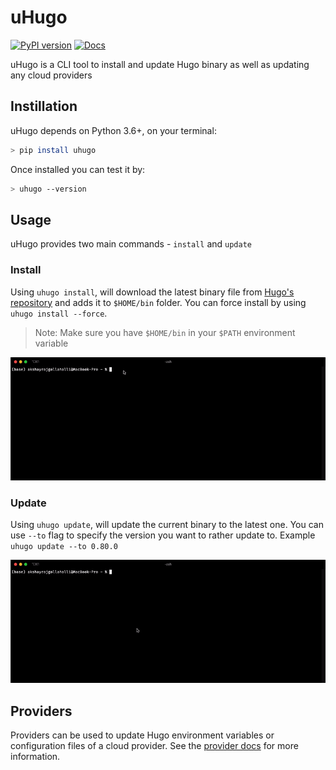 # uHugo

[![PyPI version](https://badge.fury.io/py/uhugo.svg)](https://badge.fury.io/py/uhugo) [![Docs](https://img.shields.io/badge/Documentation-Documentation%20for%20uHugo-green)](https://akshaybabloo.github.io/uHugo/)

uHugo is a CLI tool to install and update Hugo binary as well as updating any cloud providers

## Instillation

uHugo depends on Python 3.6+, on your terminal:

```sh
> pip install uhugo
```

Once installed you can test it by:

```sh
> uhugo --version
```

## Usage

uHugo provides two main commands - `install` and `update`

### Install

Using `uhugo install`, will download the latest binary file from [Hugo's repository](https://github.com/gohugoio/hugo) and adds it to `$HOME/bin` folder. You can force install by using `uhugo install --force`.

> Note: Make sure you have `$HOME/bin` in your `$PATH` environment variable

![uhugo install](https://github.com/akshaybabloo/uHugo/raw/main/screenshots/cmd-install.gif)

### Update

Using `uhugo update`, will update the current binary to the latest one. You can use `--to` flag to specify the version you want to rather update to. Example `uhugo update --to 0.80.0`

![uhugo update](https://github.com/akshaybabloo/uHugo/raw/main/screenshots/cmd-update.gif)

## Providers

Providers can be used to update Hugo environment variables or configuration files of a cloud provider. See the [provider docs](https://akshaybabloo.github.io/uHugo/providers/index.html) for more information.
